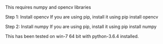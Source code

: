 This requires numpy and opencv libraries

Step 1: Install opencv
If you are using pip, install it using pip install opencv
    

Step 2: Install numpy
If you are using pip, install it using 
    pip install numpy
    
This has been tested on win-7 64 bit with python-3.6.4 installed.

